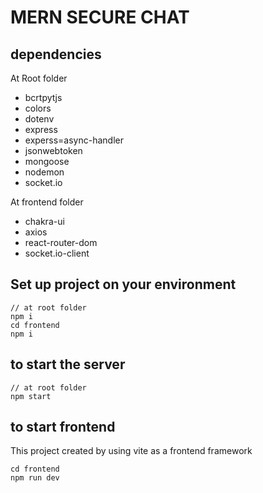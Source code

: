 # MERN SECURE CHAT

## dependencies

At Root folder

- bcrtpytjs
- colors
- dotenv
- express
- experss=async-handler
- jsonwebtoken
- mongoose
- nodemon
- socket.io

At frontend folder

- chakra-ui
- axios
- react-router-dom
- socket.io-client

## Set up project on your environment

```
// at root folder
npm i
cd frontend
npm i
```

## to start the server

```
// at root folder
npm start
```

## to start frontend

This project created by using vite as a frontend framework

```
cd frontend
npm run dev
```
